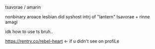 tsavorae / amarin

nonbinary aroace lesbian did syshost intrj of "lantern" tsavorae + rinne amagi

idk how to use ts bruh..

https://rentry.co/rebel-heart
<- if u didn't see on profiLe
